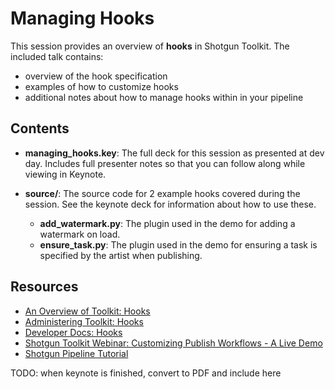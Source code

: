 # Managing Hooks

This session provides an overview of **hooks** in Shotgun Toolkit. The included
talk contains:

* overview of the hook specification
* examples of how to customize hooks
* additional notes about how to manage hooks within in your pipeline

## Contents

* **managing_hooks.key**: The full deck for this session as presented at dev 
  day. Includes full presenter notes so that you can follow along while viewing
  in Keynote.
  
* **source/**: The source code for 2 example hooks covered during the session. 
  See the keynote deck for information about how to use these.
  * **add_watermark.py**: The plugin used in the demo for adding a watermark on 
  load.
  * **ensure_task.py**: The plugin used in the demo for ensuring a task is 
  specified by the artist when publishing.

## Resources

* [An Overview of Toolkit: Hooks](https://support.shotgunsoftware.com/hc/en-us/articles/219040648-An-overview-of-Toolkit#Hooks)
* [Administering Toolkit: Hooks](https://support.shotgunsoftware.com/hc/en-us/articles/219033178-Administering-Toolkit#Hooks)
* [Developer Docs: Hooks](https://developer.shotgunsoftware.com/tk-core/core.html#hooks)
* [Shotgun Toolkit Webinar: Customizing Publish Workflows - A Live Demo](https://www.youtube.com/watch?v=pH4mylrnktY)
* [Shotgun Pipeline Tutorial](https://support.shotgunsoftware.com/hc/en-us/articles/219039938-Pipeline-Tutorial)

TODO: when keynote is finished, convert to PDF and include here
